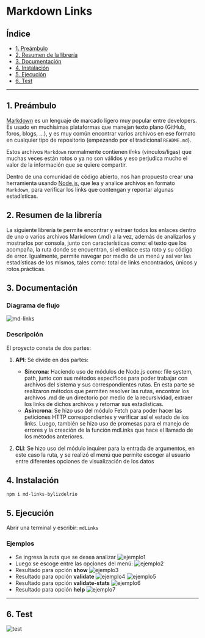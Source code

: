 # Markdown Links

## Índice

* [1. Preámbulo](#1-preámbulo)
* [2. Resumen de la librería](#2-resumen-de-la-librería)
* [3. Documentación](#3-documentación)
* [4. Instalación](#4-instalación)
* [5. Ejecución](#4-ejecución)
* [6. Test](#4-test)
***

## 1. Preámbulo

[Markdown](https://es.wikipedia.org/wiki/Markdown) es un lenguaje de marcado
ligero muy popular entre developers. Es usado en muchísimas plataformas que
manejan texto plano (GitHub, foros, blogs, ...), y es muy común
encontrar varios archivos en ese formato en cualquier tipo de repositorio
(empezando por el tradicional `README.md`).

Estos archivos `Markdown` normalmente contienen _links_ (vínculos/ligas) que
muchas veces están rotos o ya no son válidos y eso perjudica mucho el valor de
la información que se quiere compartir.

Dentro de una comunidad de código abierto, nos han propuesto crear una
herramienta usando [Node.js](https://nodejs.org/), que lea y analice archivos
en formato `Markdown`, para verificar los links que contengan y reportar
algunas estadísticas.

## 2. Resumen de la librería

La siguiente librería te permite encontrar y extraer todos los enlaces dentro
de uno o varios archivos Markdown (.md) a la vez, además de analizarlos y
mostrarlos por consola, junto con características como: el texto que los
acompaña, la ruta donde se encuentran, si el enlace esta roto y su código de
error. Igualmente, permite navegar por medio de un menú y así ver las
estadísticas de los mismos, tales como: total de links encontrados, únicos y rotos.prácticas.

## 3. Documentación

### Diagrama de flujo

![md-links](https://i.imgur.com/5wswlRs.jpg)

### Descripción
El proyecto consta de dos partes:
1. **API**: Se divide en dos partes:
    + **Síncrona**: Haciendo uso de módulos de Node.js como: file system, path, junto con sus métodos específicos para poder trabajar con archivos del sistema y sus correspondientes rutas. En esta parte se realizaron métodos que permiten resolver las rutas, encontrar los archivos .md de un directorio por medio de la recursividad, extraer los links de dichos archivos y retornar sus estadísticas.
    + **Asíncrona**: Se hizo uso del módulo Fetch para poder hacer las peticiones HTTP correspondientes y verificar así el estado de los links. Luego, también se hizo uso de promesas para el manejo de errores y la creación de la función mdLinks que hace el llamado de los métodos anteriores.

2. **CLI**: Se hizo uso del módulo inquirer para la entrada de argumentos, en este caso la ruta, y se realizó el menú que permite escoger al usuario entre diferentes opciones de visualización de los datos

## 4. Instalación

`npm i md-links-bylizdelrio`


## 5. Ejecución

Abrir una terminal y escribir: `mdLinks`

### Ejemplos
* Se ingresa la ruta que se desea analizar
![ejemplo1](https://i.imgur.com/45FDWd2.png)
* Luego se escoge entre las opciones del menú:
![ejemplo2](https://i.imgur.com/zDMYFM4.png)
* Resultado para opción **show**
![ejemplo3](https://i.imgur.com/tGD8g0U.png)
* Resultado para opción **validate**
![ejemplo4](https://i.imgur.com/NrbHSIk.png)
![ejemplo5](https://i.imgur.com/PZdGBlZ.png)
* Resultado para opción **validate-stats**
![ejemplo6](https://i.imgur.com/jI1gkrB.png)
* Resultado para opción **help**
![ejemplo7](https://i.imgur.com/MGI3uSP.png)

***

## 6. Test
![test](https://i.imgur.com/0AAApwV.png)
